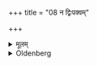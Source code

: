 +++
title = "08 न द्विःपक्वम्"

+++

<details><summary>मूलम्</summary>

न द्विःपक्वम् ८
</details>

<details><summary>Oldenberg</summary>

8. Or which has been cooked twice,
</details>
